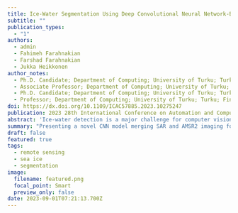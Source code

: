 ```yaml
---
title: Ice-Water Segmentation Using Deep Convolutional Neural Network-Based Fusion Approach
subtitle: ""
publication_types:
  - "1"
authors:
  - admin
  - Fahimeh Farahnakian 
  - Farshad Farahnakian
  - Jukka Heikkonen 
author_notes:
  - Ph.D. Candidate; Department of Computing; University of Turku; Turku; Finland
  - Associate Professor; Department of Computing; University of Turku; Turku; Finland
  - Ph.D. Candidate; Department of Computing; University of Turku; Turku; Finland
  - Professor; Department of Computing; University of Turku; Turku; Finland
doi: https://dx.doi.org/10.1109/ICAC57885.2023.10275247
publication: 2023 28th International Conference on Automation and Computing (ICAC)
abstract: 'Ice-water detection is a major challenge for computer vision in the maritime environment. To address this challenge, we present a Convolutional Neural Network (CNN) model that fuses two imaging modalities: synthetic aperture radar (SAR) and advanced microwave scanning radiometer2 (AMSR2). The reasons for fusing these two imaging modalities are threefold. First, SAR provides high spatial resolution images, and AMSR2 provides images independent of wind conditions. In addition, the CNN fusion model can provide complementary information when images have different resolutions. Finally, the model generates a pixel-wise classification map for automatically generating sea ice charts, which reduces labour and time costs. We also investigate the effect of fusion on the segmentation performance by proposing uni-modal architecture, which is limited to the SAR modality. The results of this study show that the proposed model can accurately generate segmentation maps with more detailed sea ice textures and much sharper sea ice edges. The proposed fusion model achieves a pixel-wise accuracy of 94.60% and an F1-score of 94.99%.'
summary: "Presenting a novel CNN model merging SAR and AMSR2 imaging for precise maritime ice-water detection. This fusion enables automatic sea ice chart generation, outperforming uni-modal SAR architecture with 94.60% pixel-wise accuracy and an F1-score of 94.99%."
draft: false
featured: true
tags:
  - remote sensing
  - sea ice
  - segmentation
image:
  filename: featured.png
  focal_point: Smart
  preview_only: false
date: 2023-09-01T07:21:13.700Z
---
```


